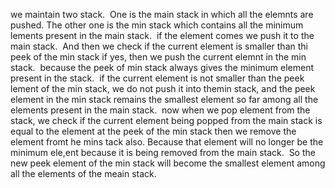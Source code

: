 we  maintain two stack.
​
One is the main stack in which all the elemnts are pushed.
The other one is  the min stack which contains all the minimum lements present in the main stack.
​
if the element comes we push it to the main stack.
​
And then we  check if the current element is smaller than thi peek of the min stack
if yes, then we push the current elemnt in the min stack.
​
because the peek of min stack always gives the minimum element present in the stack.
​
if the current element is not smaller than the peek lement of the min stack,
we do not push it into themin stack, and the peek element in the min stack remains the smallest element so far among all the elements present in the main stack.
​
now when we pop element from the stack, we check if the current element being popped from the main stack is equal to the element at the peek  of the min stack then we remove the element fromt he mins tack also.
​
Because that element will no longer be the minimum ele,ent because it is being removed from the main stack.
​
So the new peek element of the min stack will become the smallest element among all the elements of the meain stack.
​